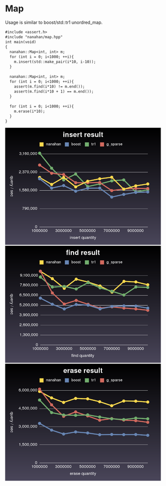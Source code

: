 
Map
===
Usage is similar to boost/std::tr1 unordred_map.

```
#include <assert.h>
#include "nanahan/map.hpp"
int main(void)
{
  nanahan::Map<int, int> m;
  for (int i = 0; i<1000; ++i){
    m.insert(std::make_pair(i*10, i-10));
  }

  nanahan::Map<int, int> m;
  for (int i = 0; i<1000; ++i){
    assert(m.find(i*10) != m.end());
    assert(m.find(i*10 + 1) == m.end());
  }

  for (int i = 0; i<1000; ++i){
    m.erase(i*10);
  }
}
```

![insert_bench](https://github.com/kumagi/nanahan/blob/master/map/insert_graph.png?raw=true)
![find_bench](https://github.com/kumagi/nanahan/blob/master/map/find_graph.png?raw=true)
![erase_bench](https://github.com/kumagi/nanahan/blob/master/map/erase_graph.png?raw=true)
